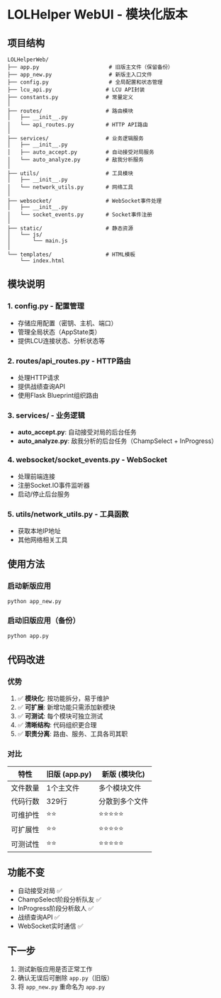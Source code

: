 # LOLHelper WebUI - 模块化版本

## 项目结构

```
LOLHelperWeb/
├── app.py                      # 旧版主文件（保留备份）
├── app_new.py                  # 新版主入口文件
├── config.py                   # 全局配置和状态管理
├── lcu_api.py                 # LCU API封装
├── constants.py               # 常量定义
│
├── routes/                    # 路由模块
│   ├── __init__.py
│   └── api_routes.py          # HTTP API路由
│
├── services/                  # 业务逻辑服务
│   ├── __init__.py
│   ├── auto_accept.py         # 自动接受对局服务
│   └── auto_analyze.py        # 敌我分析服务
│
├── utils/                     # 工具模块
│   ├── __init__.py
│   └── network_utils.py       # 网络工具
│
├── websocket/                 # WebSocket事件处理
│   ├── __init__.py
│   └── socket_events.py       # Socket事件注册
│
├── static/                    # 静态资源
│   └── js/
│       └── main.js
│
└── templates/                 # HTML模板
    └── index.html
```

## 模块说明

### 1. config.py - 配置管理
- 存储应用配置（密钥、主机、端口）
- 管理全局状态（AppState类）
- 提供LCU连接状态、分析状态等

### 2. routes/api_routes.py - HTTP路由
- 处理HTTP请求
- 提供战绩查询API
- 使用Flask Blueprint组织路由

### 3. services/ - 业务逻辑
- **auto_accept.py**: 自动接受对局的后台任务
- **auto_analyze.py**: 敌我分析的后台任务（ChampSelect + InProgress）

### 4. websocket/socket_events.py - WebSocket
- 处理前端连接
- 注册Socket.IO事件监听器
- 启动/停止后台服务

### 5. utils/network_utils.py - 工具函数
- 获取本地IP地址
- 其他网络相关工具

## 使用方法

### 启动新版应用
```bash
python app_new.py
```

### 启动旧版应用（备份）
```bash
python app.py
```

## 代码改进

### 优势
1. ✅ **模块化**: 按功能拆分，易于维护
2. ✅ **可扩展**: 新增功能只需添加新模块
3. ✅ **可测试**: 每个模块可独立测试
4. ✅ **清晰结构**: 代码组织更合理
5. ✅ **职责分离**: 路由、服务、工具各司其职

### 对比
| 特性 | 旧版 (app.py) | 新版 (模块化) |
|------|---------------|---------------|
| 文件数量 | 1个主文件 | 多个模块文件 |
| 代码行数 | 329行 | 分散到多个文件 |
| 可维护性 | ⭐⭐ | ⭐⭐⭐⭐⭐ |
| 可扩展性 | ⭐⭐ | ⭐⭐⭐⭐⭐ |
| 可测试性 | ⭐⭐ | ⭐⭐⭐⭐⭐ |

## 功能不变
- 自动接受对局 ✅
- ChampSelect阶段分析队友 ✅
- InProgress阶段分析敌人 ✅
- 战绩查询API ✅
- WebSocket实时通信 ✅

## 下一步
1. 测试新版应用是否正常工作
2. 确认无误后可删除 `app.py`（旧版）
3. 将 `app_new.py` 重命名为 `app.py`
